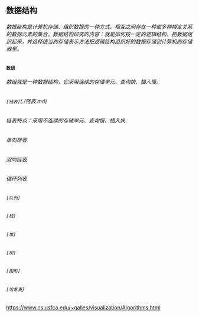 ## 数据结构
###### 数据结构是计算机存储、组织数据的一种方式，相互之间存在一种或多种特定关系的数据元素的集合。数据结构研究的内容：就是如何按一定的逻辑结构，把数据组织起来，并选择适当的存储表示方法把逻辑结构组织好的数据存储到计算机的存储器里。
#### `数组`
###### 数组就是一种数据结构，它采用连续的存储单元、查询快、插入慢。
###### `[链表]`(./链表.md) 
###### 链表特点：采用不连续的存储单元、查询慢、插入快
###### 单向链表
###### 双向链表
###### 循环列表
###### `[队列] `
###### `[栈]` 
###### `[堆]` 
###### `[树]` 
###### `[图形]`
###### `[哈希表]`

https://www.cs.usfca.edu/~galles/visualization/Algorithms.html



